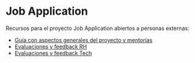 # Job Application

Recursos para el proyecto Job Application abiertos a personas externas:

- [Guía con aspectos generales del proyecto y mentorías](./00-context/README.md)
- [Evaluaciones y feedback RH](./01-rrhh-mentoring/README.md)
- [Evaluaciones y feedback Tech](./02-tech-mentoring/interviewer-guide/README.md)
